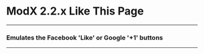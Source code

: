 # ModX 2.2.x Like This Page #
---------------------------------------------
### Emulates the Facebook 'Like' or Google '+1' buttons ###
-----------------------------
